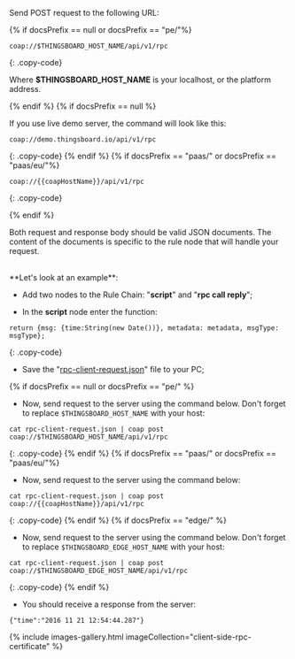 Send POST request to the following URL:

{% if docsPrefix == null or docsPrefix == "pe/"%}
```shell
coap://$THINGSBOARD_HOST_NAME/api/v1/rpc
```
{: .copy-code}

Where **$THINGSBOARD_HOST_NAME** is your localhost, or the platform address.

{% endif %}
{% if docsPrefix == null %}

If you use live demo server, the command will look like this:

```shell
coap://demo.thingsboard.io/api/v1/rpc
```
{: .copy-code}
{% endif %}
{% if docsPrefix == "paas/" or docsPrefix == "paas/eu/"%}
```shell
coap://{{coapHostName}}/api/v1/rpc
```
{: .copy-code}

{% endif %}

Both request and response body should be valid JSON documents. The content of the documents is specific to the rule node that will handle your request.

<br>
**Let's look at an example**:

- Add two nodes to the Rule Chain: "**script**" and "**rpc call reply**";

- In the **script** node enter the function:

```shell
return {msg: {time:String(new Date())}, metadata: metadata, msgType: msgType};
```
{: .copy-code}

- Save the "[rpc-client-request.json](/docs/reference/resources/rpc-client-request.json)" file to your PC;

{% if docsPrefix == null or docsPrefix == "pe/" %}
- Now, send request to the server using the command below. Don't forget to replace <code>$THINGSBOARD_HOST_NAME</code> with your host:

```shell
cat rpc-client-request.json | coap post coap://$THINGSBOARD_HOST_NAME/api/v1/rpc
```
{: .copy-code}
{% endif %}
{% if docsPrefix == "paas/" or docsPrefix == "paas/eu/"%}
- Now, send request to the server using the command below:

```shell
cat rpc-client-request.json | coap post coap://{{coapHostName}}/api/v1/rpc
```
{: .copy-code}
{% endif %}
{% if docsPrefix == "edge/" %}
- Now, send request to the server using the command below. Don't forget to replace <code>$THINGSBOARD_EDGE_HOST_NAME</code> with your host:

```shell
cat rpc-client-request.json | coap post coap://$THINGSBOARD_EDGE_HOST_NAME/api/v1/rpc
```
{: .copy-code}
{% endif %}

- You should receive a response from the server:

```shell
{"time":"2016 11 21 12:54:44.287"}
```

{% include images-gallery.html imageCollection="client-side-rpc-certificate" %}